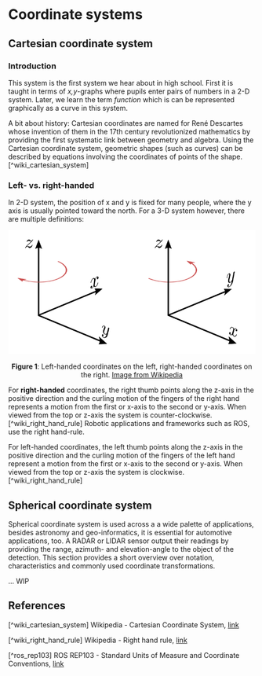 # Coordinate systems

## Cartesian coordinate system

### Introduction

This system is the first system we hear about in high school. First it is taught in terms of *x,y*-graphs where pupils enter pairs of numbers in a 2-D system. Later, we learn the term *function* which is can be represented graphically as a curve in this system.

A bit about history: Cartesian coordinates are named for René Descartes whose invention of them in the 17th century revolutionized mathematics by providing the first systematic link between geometry and algebra. Using the Cartesian coordinate system, geometric shapes (such as curves) can be described by equations involving the coordinates of points of the shape.[^wiki_cartesian_system]

### Left- vs. right-handed

In 2-D system, the position of x and y is fixed for many people, where the y axis is usually pointed toward the north. For a 3-D system however, there are multiple definitions:

<p align="center">
  <img src="cartesian_coordinate_system_handedness.svg" />
</p>

<figcaption><center>

**Figure 1**: Left-handed coordinates on the left, right-handed coordinates on the right. [Image from Wikipedia](https://en.wikipedia.org/wiki/Right-hand_rule#/media/File:Cartesian_coordinate_system_handedness.svg)

</center></figcaption>

For **right-handed** coordinates, the right thumb points along the z-axis in the positive direction and the curling motion of the fingers of the right hand represents a motion from the first or x-axis to the second or y-axis. When viewed from the top or z-axis the system is counter-clockwise.[^wiki_right_hand_rule] Robotic applications and frameworks such as ROS, use the right hand-rule.

For left-handed coordinates, the left thumb points along the z-axis in the positive direction and the curling motion of the fingers of the left hand represent a motion from the first or x-axis to the second or y-axis. When viewed from the top or z-axis the system is clockwise.[^wiki_right_hand_rule]

## Spherical coordinate system

Spherical coordinate system is used across a a wide palette of applications, besides astronomy and geo-informatics, it is essential for automotive applications, too. A RADAR or LIDAR sensor output their readings by providing the range, azimuth- and elevation-angle to the object of the detection. This section provides a short overview over notation, characteristics and commonly used coordinate transformations.

... WIP


## References

[^wiki_cartesian_system] Wikipedia - Cartesian Coordinate System, [link](https://en.wikipedia.org/wiki/Cartesian_coordinate_system)

[^wiki_right_hand_rule] Wikipedia - Right hand rule, [link](https://en.wikipedia.org/wiki/Right-hand_rule)

[^ros_rep103] ROS REP103 - Standard Units of Measure and Coordinate Conventions, [link](https://www.ros.org/reps/rep-0103.html#coordinate-frame-conventions)

